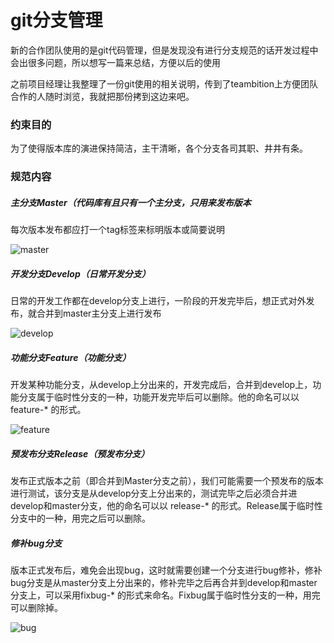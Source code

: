 # git分支管理

  新的合作团队使用的是git代码管理，但是发现没有进行分支规范的话开发过程中会出很多问题，所以想写一篇来总结，方便以后的使用

  之前项目经理让我整理了一份git使用的相关说明，传到了teambition上方便团队合作的人随时浏览，我就把那份拷到这边来吧。

  ### 约束目的

  为了使得版本库的演进保持简洁，主干清晰，各个分支各司其职、井井有条。

  ### 规范内容

  ##### 主分支Master（代码库有且只有一个主分支，只用来发布版本

  每次版本发布都应打一个tag标签来标明版本或简要说明

  ![master](https://github.com/ChengKIKI/Tutorial/blob/master/images/master.png)

  ##### 开发分支Develop（日常开发分支）

  日常的开发工作都在develop分支上进行，一阶段的开发完毕后，想正式对外发布，就合并到master主分支上进行发布

  ![develop](https://github.com/ChengKIKI/Tutorial/blob/master/images/dev.png)

  ##### 功能分支Feature（功能分支）

  开发某种功能分支，从develop上分出来的，开发完成后，合并到develop上，功能分支属于临时性分支的一种，功能开发完毕后可以删除。他的命名可以以feature-* 的形式。

  ![feature](https://github.com/ChengKIKI/Tutorial/blob/master/images/feature.png)

  ##### 预发布分支Release（预发布分支）

  发布正式版本之前（即合并到Master分支之前），我们可能需要一个预发布的版本进行测试，该分支是从develop分支上分出来的，测试完毕之后必须合并进develop和master分支，他的命名可以以 release-* 的形式。Release属于临时性分支中的一种，用完之后可以删除。

  ##### 修补bug分支

  版本正式发布后，难免会出现bug，这时就需要创建一个分支进行bug修补，修补bug分支是从master分支上分出来的，修补完毕之后再合并到develop和master分支上，可以采用fixbug-* 的形式来命名。Fixbug属于临时性分支的一种，用完可以删除掉。

  ![bug](https://github.com/ChengKIKI/Tutorial/blob/master/images/bug.png)
